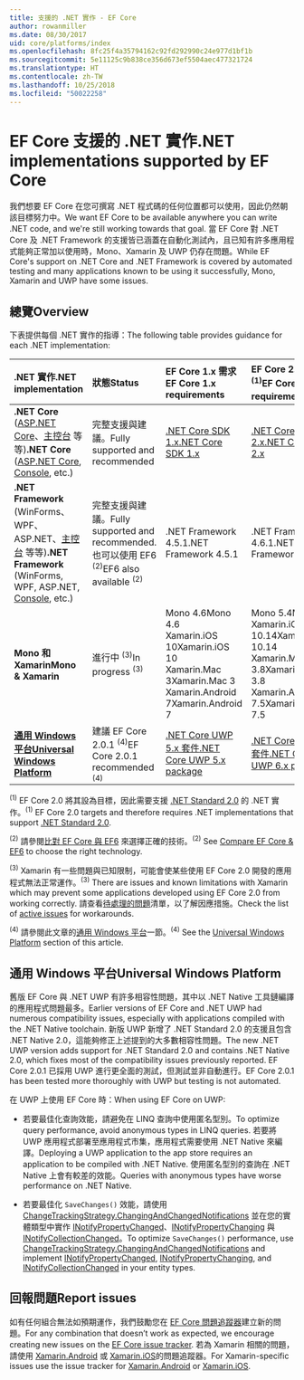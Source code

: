 ```yaml
---
title: 支援的 .NET 實作 - EF Core
author: rowanmiller
ms.date: 08/30/2017
uid: core/platforms/index
ms.openlocfilehash: 8fc25f4a35794162c92fd292990c24e977d1bf1b
ms.sourcegitcommit: 5e11125c9b838ce356d673ef5504aec477321724
ms.translationtype: HT
ms.contentlocale: zh-TW
ms.lasthandoff: 10/25/2018
ms.locfileid: "50022258"
---
```

# <a name="net-implementations-supported-by-ef-core"></a><span data-ttu-id="ff212-102">EF Core 支援的 .NET 實作</span><span class="sxs-lookup"><span data-stu-id="ff212-102">.NET implementations supported by EF Core</span></span>

<span data-ttu-id="ff212-103">我們想要 EF Core 在您可撰寫 .NET 程式碼的任何位置都可以使用，因此仍然朝該目標努力中。</span><span class="sxs-lookup"><span data-stu-id="ff212-103">We want EF Core to be available anywhere you can write .NET code, and we're still working towards that goal.</span></span> <span data-ttu-id="ff212-104">當 EF Core 對 .NET Core 及 .NET Framework 的支援皆已涵蓋在自動化測試內，且已知有許多應用程式能夠正常加以使用時，Mono、Xamarin 及 UWP 仍存在問題。</span><span class="sxs-lookup"><span data-stu-id="ff212-104">While EF Core's support on .NET Core and .NET Framework is covered by automated testing and many applications known to be using it successfully, Mono, Xamarin and UWP have some issues.</span></span>

## <a name="overview"></a><span data-ttu-id="ff212-105">總覽</span><span class="sxs-lookup"><span data-stu-id="ff212-105">Overview</span></span>

<span data-ttu-id="ff212-106">下表提供每個 .NET 實作的指導：</span><span class="sxs-lookup"><span data-stu-id="ff212-106">The following table provides guidance for each .NET implementation:</span></span>

| <span data-ttu-id="ff212-107">.NET 實作</span><span class="sxs-lookup"><span data-stu-id="ff212-107">.NET implementation</span></span>                                                                                                  | <span data-ttu-id="ff212-108">狀態</span><span class="sxs-lookup"><span data-stu-id="ff212-108">Status</span></span>                                                             | <span data-ttu-id="ff212-109">EF Core 1.x 需求</span><span class="sxs-lookup"><span data-stu-id="ff212-109">EF Core 1.x requirements</span></span>                                                                                | <span data-ttu-id="ff212-110">EF Core 2.x 需求 <sup>(1)</sup></span><span class="sxs-lookup"><span data-stu-id="ff212-110">EF Core 2.x requirements <sup>(1)</sup></span></span>                                                                 |
|:---------------------------------------------------------------------------------------------------------------------|:-------------------------------------------------------------------|:--------------------------------------------------------------------------------------------------------|:--------------------------------------------------------------------------------------------------------|
| <span data-ttu-id="ff212-111">**.NET Core** ([ASP.NET Core](../get-started/aspnetcore/index.md)、[主控台](../get-started/netcore/index.md) 等等)</span><span class="sxs-lookup"><span data-stu-id="ff212-111">**.NET Core** ([ASP.NET Core](../get-started/aspnetcore/index.md), [Console](../get-started/netcore/index.md), etc.)</span></span> | <span data-ttu-id="ff212-112">完整支援與建議。</span><span class="sxs-lookup"><span data-stu-id="ff212-112">Fully supported and recommended</span></span>                                    | [<span data-ttu-id="ff212-113">.NET Core SDK 1.x</span><span class="sxs-lookup"><span data-stu-id="ff212-113">.NET Core SDK 1.x</span></span>](https://www.microsoft.com/net/core/)                                                | [<span data-ttu-id="ff212-114">.NET Core SDK 2.x</span><span class="sxs-lookup"><span data-stu-id="ff212-114">.NET Core SDK 2.x</span></span>](https://www.microsoft.com/net/core/)                                                |
| <span data-ttu-id="ff212-115">**.NET Framework** (WinForms、WPF、ASP.NET、[主控台](../get-started/full-dotnet/index.md) 等等)</span><span class="sxs-lookup"><span data-stu-id="ff212-115">**.NET Framework** (WinForms, WPF, ASP.NET, [Console](../get-started/full-dotnet/index.md), etc.)</span></span>                    | <span data-ttu-id="ff212-116">完整支援與建議。</span><span class="sxs-lookup"><span data-stu-id="ff212-116">Fully supported and recommended.</span></span> <span data-ttu-id="ff212-117">也可以使用 EF6 <sup>(2)</sup></span><span class="sxs-lookup"><span data-stu-id="ff212-117">EF6 also available <sup>(2)</sup></span></span> | <span data-ttu-id="ff212-118">.NET Framework 4.5.1</span><span class="sxs-lookup"><span data-stu-id="ff212-118">.NET Framework 4.5.1</span></span>                                                                                    | <span data-ttu-id="ff212-119">.NET Framework 4.6.1</span><span class="sxs-lookup"><span data-stu-id="ff212-119">.NET Framework 4.6.1</span></span>                                                                                    |
| <span data-ttu-id="ff212-120">**Mono 和 Xamarin**</span><span class="sxs-lookup"><span data-stu-id="ff212-120">**Mono & Xamarin**</span></span>                                                                                                   | <span data-ttu-id="ff212-121">進行中 <sup>(3)</sup></span><span class="sxs-lookup"><span data-stu-id="ff212-121">In progress <sup>(3)</sup></span></span>                                         | <span data-ttu-id="ff212-122">Mono 4.6</span><span class="sxs-lookup"><span data-stu-id="ff212-122">Mono 4.6</span></span> <br/> <span data-ttu-id="ff212-123">Xamarin.iOS 10</span><span class="sxs-lookup"><span data-stu-id="ff212-123">Xamarin.iOS 10</span></span> <br/> <span data-ttu-id="ff212-124">Xamarin.Mac 3</span><span class="sxs-lookup"><span data-stu-id="ff212-124">Xamarin.Mac 3</span></span> <br/> <span data-ttu-id="ff212-125">Xamarin.Android 7</span><span class="sxs-lookup"><span data-stu-id="ff212-125">Xamarin.Android 7</span></span>                               | <span data-ttu-id="ff212-126">Mono 5.4</span><span class="sxs-lookup"><span data-stu-id="ff212-126">Mono 5.4</span></span> <br/> <span data-ttu-id="ff212-127">Xamarin.iOS 10.14</span><span class="sxs-lookup"><span data-stu-id="ff212-127">Xamarin.iOS 10.14</span></span> <br/> <span data-ttu-id="ff212-128">Xamarin.Mac 3.8</span><span class="sxs-lookup"><span data-stu-id="ff212-128">Xamarin.Mac 3.8</span></span> <br/> <span data-ttu-id="ff212-129">Xamarin.Android 7.5</span><span class="sxs-lookup"><span data-stu-id="ff212-129">Xamarin.Android 7.5</span></span>                        |
| [<span data-ttu-id="ff212-130">**通用 Windows 平台**</span><span class="sxs-lookup"><span data-stu-id="ff212-130">**Universal Windows Platform**</span></span>](../get-started/uwp/index.md)                                                        | <span data-ttu-id="ff212-131">建議 EF Core 2.0.1 <sup>(4)</sup></span><span class="sxs-lookup"><span data-stu-id="ff212-131">EF Core 2.0.1 recommended <sup>(4)</sup></span></span>                           | [<span data-ttu-id="ff212-132">.NET Core UWP 5.x 套件</span><span class="sxs-lookup"><span data-stu-id="ff212-132">.NET Core UWP 5.x package</span></span>](https://www.nuget.org/packages/Microsoft.NETCore.UniversalWindowsPlatform/) | [<span data-ttu-id="ff212-133">.NET Core UWP 6.x 套件</span><span class="sxs-lookup"><span data-stu-id="ff212-133">.NET Core UWP 6.x package</span></span>](https://www.nuget.org/packages/Microsoft.NETCore.UniversalWindowsPlatform/) |

<span data-ttu-id="ff212-134"><sup>(1)</sup> EF Core 2.0 將其設為目標，因此需要支援 [.NET Standard 2.0](https://docs.microsoft.com/dotnet/standard/net-standard) 的 .NET 實作。</span><span class="sxs-lookup"><span data-stu-id="ff212-134"><sup>(1)</sup> EF Core 2.0 targets and therefore requires .NET implementations that support [.NET Standard 2.0](https://docs.microsoft.com/dotnet/standard/net-standard).</span></span>

<span data-ttu-id="ff212-135"><sup>(2)</sup> 請參閱[比對 EF Core 與 EF6](../../efcore-and-ef6/index.md) 來選擇正確的技術。</span><span class="sxs-lookup"><span data-stu-id="ff212-135"><sup>(2)</sup> See [Compare EF Core & EF6](../../efcore-and-ef6/index.md) to choose the right technology.</span></span>

<span data-ttu-id="ff212-136"><sup>(3)</sup> Xamarin 有一些問題與已知限制，可能會使某些使用 EF Core 2.0 開發的應用程式無法正常運作。</span><span class="sxs-lookup"><span data-stu-id="ff212-136"><sup>(3)</sup> There are issues and known limitations with Xamarin which may prevent some applications developed using EF Core 2.0 from working correctly.</span></span> <span data-ttu-id="ff212-137">請查看[待處理的問題](https://github.com/aspnet/entityframeworkCore/issues?q=is%3Aopen+is%3Aissue+label%3Aarea-xamarin)清單，以了解因應措施。</span><span class="sxs-lookup"><span data-stu-id="ff212-137">Check the list of [active issues](https://github.com/aspnet/entityframeworkCore/issues?q=is%3Aopen+is%3Aissue+label%3Aarea-xamarin) for workarounds.</span></span>

<span data-ttu-id="ff212-138"><sup>(4)</sup> 請參閱此文章的[通用 Windows 平台](#universal-windows-platform)一節。</span><span class="sxs-lookup"><span data-stu-id="ff212-138"><sup>(4)</sup> See the [Universal Windows Platform](#universal-windows-platform) section of this article.</span></span>

## <a name="universal-windows-platform"></a><span data-ttu-id="ff212-139">通用 Windows 平台</span><span class="sxs-lookup"><span data-stu-id="ff212-139">Universal Windows Platform</span></span>

<span data-ttu-id="ff212-140">舊版 EF Core 與 .NET UWP 有許多相容性問題，其中以 .NET Native 工具鏈編譯的應用程式問題最多。</span><span class="sxs-lookup"><span data-stu-id="ff212-140">Earlier versions of EF Core and .NET UWP had numerous compatibility issues, especially with applications compiled with the .NET Native toolchain.</span></span> <span data-ttu-id="ff212-141">新版 UWP 新增了 .NET Standard 2.0 的支援且包含 .NET Native 2.0，這能夠修正上述提到的大多數相容性問題。</span><span class="sxs-lookup"><span data-stu-id="ff212-141">The new .NET UWP version adds support for .NET Standard 2.0 and contains .NET Native 2.0, which fixes most of the compatibility issues previously reported.</span></span> <span data-ttu-id="ff212-142">EF Core 2.0.1 已採用 UWP 進行更全面的測試，但測試並非自動進行。</span><span class="sxs-lookup"><span data-stu-id="ff212-142">EF Core 2.0.1 has been tested more thoroughly with UWP but testing is not automated.</span></span>

<span data-ttu-id="ff212-143">在 UWP 上使用 EF Core 時：</span><span class="sxs-lookup"><span data-stu-id="ff212-143">When using EF Core on UWP:</span></span>

* <span data-ttu-id="ff212-144">若要最佳化查詢效能，請避免在 LINQ 查詢中使用匿名型別。</span><span class="sxs-lookup"><span data-stu-id="ff212-144">To optimize query performance, avoid anonymous types in LINQ queries.</span></span> <span data-ttu-id="ff212-145">若要將 UWP 應用程式部署至應用程式市集，應用程式需要使用 .NET Native 來編譯。</span><span class="sxs-lookup"><span data-stu-id="ff212-145">Deploying a UWP application to the app store requires an application to be compiled with .NET Native.</span></span> <span data-ttu-id="ff212-146">使用匿名型別的查詢在 .NET Native 上會有較差的效能。</span><span class="sxs-lookup"><span data-stu-id="ff212-146">Queries with anonymous types have worse performance on .NET Native.</span></span>

* <span data-ttu-id="ff212-147">若要最佳化 `SaveChanges()` 效能，請使用 [ChangeTrackingStrategy.ChangingAndChangedNotifications](/dotnet/api/microsoft.entityframeworkcore.changetrackingstrategy) 並在您的實體類型中實作 [INotifyPropertyChanged](https://msdn.microsoft.com/library/system.componentmodel.inotifypropertychanged.aspx)、[INotifyPropertyChanging](https://msdn.microsoft.com/library/system.componentmodel.inotifypropertychanging.aspx) 與 [INotifyCollectionChanged](https://msdn.microsoft.com/library/system.collections.specialized.inotifycollectionchanged.aspx)。</span><span class="sxs-lookup"><span data-stu-id="ff212-147">To optimize `SaveChanges()` performance, use [ChangeTrackingStrategy.ChangingAndChangedNotifications](/dotnet/api/microsoft.entityframeworkcore.changetrackingstrategy) and implement [INotifyPropertyChanged](https://msdn.microsoft.com/library/system.componentmodel.inotifypropertychanged.aspx), [INotifyPropertyChanging](https://msdn.microsoft.com/library/system.componentmodel.inotifypropertychanging.aspx), and [INotifyCollectionChanged](https://msdn.microsoft.com/library/system.collections.specialized.inotifycollectionchanged.aspx) in your entity types.</span></span>

## <a name="report-issues"></a><span data-ttu-id="ff212-148">回報問題</span><span class="sxs-lookup"><span data-stu-id="ff212-148">Report issues</span></span>

<span data-ttu-id="ff212-149">如有任何組合無法如預期運作，我們鼓勵您在 [EF Core 問題追蹤器](https://github.com/aspnet/entityframeworkcore/issues/new)建立新的問題。</span><span class="sxs-lookup"><span data-stu-id="ff212-149">For any combination that doesn’t work as expected, we encourage creating new issues on the [EF Core issue tracker](https://github.com/aspnet/entityframeworkcore/issues/new).</span></span> <span data-ttu-id="ff212-150">若為 Xamarin 相關的問題，請使用 [Xamarin.Android](https://github.com/xamarin/xamarin-android/issues/new) 或 [Xamarin.iOS](https://github.com/xamarin/xamarin-macios/issues/new)的問題追蹤器。</span><span class="sxs-lookup"><span data-stu-id="ff212-150">For Xamarin-specific issues use the issue tracker for [Xamarin.Android](https://github.com/xamarin/xamarin-android/issues/new) or [Xamarin.iOS](https://github.com/xamarin/xamarin-macios/issues/new).</span></span>
